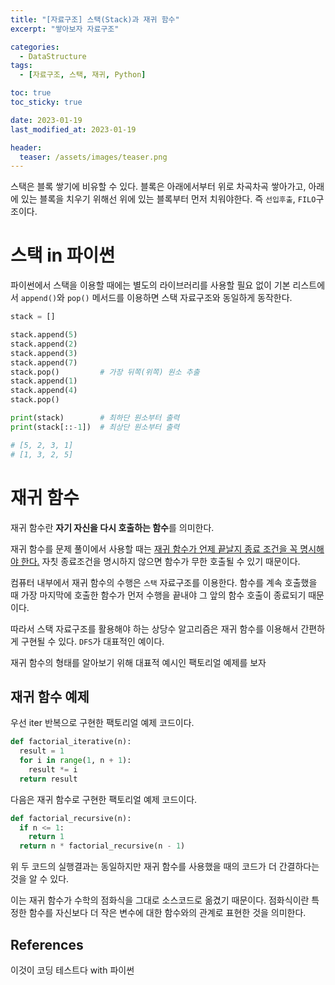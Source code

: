 ```yaml
---
title: "[자료구조] 스택(Stack)과 재귀 함수"
excerpt: "쌓아보자 자료구조"

categories:
  - DataStructure
tags:
  - [자료구조, 스택, 재귀, Python]

toc: true
toc_sticky: true

date: 2023-01-19
last_modified_at: 2023-01-19

header:
  teaser: /assets/images/teaser.png
---
```


스택은 블록 쌓기에 비유할 수 있다. 블록은 아래에서부터 위로 차곡차곡 쌓아가고, 아래에 있는 블록을 치우기 위해선 위에 있는 블록부터 먼저 치워야한다. 즉 `선입후출`, `FILO`구조이다.

# 스택 in 파이썬

파이썬에서 스택을 이용할 때에는 별도의 라이브러리를 사용할 필요 없이 기본 리스트에서 `append()`와 `pop()` 메서드를 이용하면 스택 자료구조와 동일하게 동작한다.

```py
stack = []

stack.append(5)
stack.append(2)
stack.append(3)
stack.append(7)
stack.pop()         # 가장 뒤쪽(위쪽) 원소 추출
stack.append(1)
stack.append(4)
stack.pop()

print(stack)        # 최하단 원소부터 출력
print(stack[::-1])  # 최상단 원소부터 출력

# [5, 2, 3, 1]
# [1, 3, 2, 5]
```

# 재귀 함수

재귀 함수란 **자기 자신을 다시 호출하는 함수**를 의미한다.

재귀 함수를 문제 풀이에서 사용할 때는 <u>재귀 함수가 언제 끝날지 종료 조건을 꼭 명시해야 한다.</u> 자칫 종료조건을 명시하지 않으면 함수가 무한 호출될 수 있기 때문이다.

컴퓨터 내부에서 재귀 함수의 수행은 `스택` 자료구조를 이용한다. 함수를 계속 호출했을 때 가장 마지막에 호출한 함수가 먼저 수행을 끝내야 그 앞의 함수 호출이 종료되기 때문이다.

따라서 스택 자료구조를 활용해야 하는 상당수 알고리즘은 재귀 함수를 이용해서 간편하게 구현될 수 있다. `DFS`가 대표적인 예이다.

재귀 함수의 형태를 알아보기 위해 대표적 예시인 팩토리얼 예제를 보자

## 재귀 함수 예제

우선 iter 반복으로 구현한 팩토리얼 예제 코드이다.
```py
def factorial_iterative(n):
  result = 1
  for i in range(1, n + 1):
    result *= i
  return result
```

다음은 재귀 함수로 구현한 팩토리얼 예제 코드이다.
```py
def factorial_recursive(n):
  if n <= 1:
    return 1
  return n * factorial_recursive(n - 1)
```

위 두 코드의 실행결과는 동일하지만 재귀 함수를 사용했을 때의 코드가 더 간결하다는 것을 알 수 있다. 

이는 재귀 함수가 수학의 점화식을 그대로 소스코드로 옮겼기 때문이다. 점화식이란 특정한 함수를 자신보다 더 작은 변수에 대한 함수와의 관계로 표현한 것을 의미한다.

## References

이것이 코딩 테스트다 with 파이썬